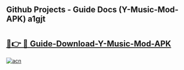 ## Github Projects - Guide Docs (Y-Music-Mod-APK) a1gjt

# <h2><a href="https://apkcomod.com?title=Y-Music-Mod-APK">🔗👉 🔴 Guide-Download-Y-Music-Mod-APK </a></h2>

[![acn](https://github.com/user-attachments/assets/0f9c940e-d8b0-45ae-aac7-cd30a18b3e1c)](https://apkcomod.com?title=Y-Music-Mod-APK)
